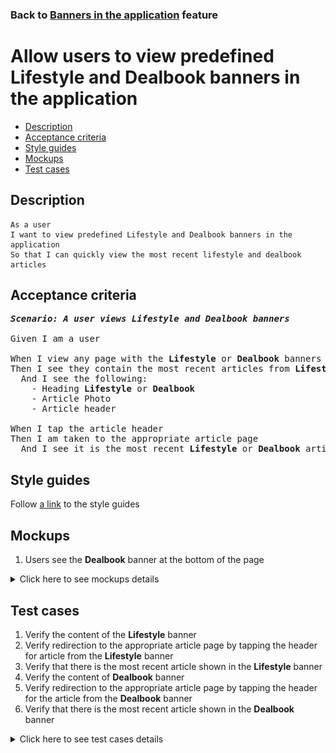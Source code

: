### Back to [Banners in the application](../../) feature

# Allow users to view predefined Lifestyle and Dealbook banners in the application

- [Description](#description)
- [Acceptance criteria](#acceptance-criteria)
- [Style guides](#style-guides)
- [Mockups](#mockups)
- [Test cases](#test-cases)

## Description

    As a user
    I want to view predefined Lifestyle and Dealbook banners in the application
    So that I can quickly view the most recent lifestyle and dealbook articles

## Acceptance criteria

<pre>
<b><i>Scenario: A user views Lifestyle and Dealbook banners</i></b>

Given I am a user

When I view any page with the <b>Lifestyle</b> or <b>Dealbook</b> banners
Then I see they contain the most recent articles from <b>Lifestyle</b> or <b>Dealbook</b>
  And I see the following:
    - Heading <b>Lifestyle</b> or <b>Dealbook</b>
    - Article Photo
    - Article header

When I tap the article header
Then I am taken to the appropriate article page
  And I see it is the most recent <b>Lifestyle</b> or <b>Dealbook</b> article page
</pre>

## Style guides

Follow [a link](https://www.figma.com/proto/0zkkf5WC77OSpvyD6YXpFE/Style-guides?page-id=0%3A1&node-id=19%3A5368&viewport=266%2C48%2C0.54&scaling=min-zoom&starting-point-node-id=19%3A5368) to the style guides

## Mockups

1. Users see the <b>Dealbook</b> banner at the bottom of the page

<details>
  <summary>Click here to see mockups details</summary>

**1. Users see the Dealbook banner at the bottom of the pagen:**

![Users see the Dealbook banner in the sidebar section](/sports_hub_portal/mobile_application_features/banners/images/application_dealbook_banner.png)

</details>

## Test cases

1. Verify the content of the <b>Lifestyle</b> banner
2. Verify redirection to the appropriate article page by tapping the header for article from the <b>Lifestyle</b> banner
3. Verify that there is the most recent article shown in the <b>Lifestyle</b> banner
4. Verify the content of <b>Dealbook</b> banner
5. Verify redirection to the appropriate article page by tapping the header for the article from the <b>Dealbook</b> banner
6. Verify that there is the most recent article shown in the <b>Dealbook</b> banner

<details>
  <summary>Click here to see test cases details</summary>

### **#1. Verify the content of the Lifestyle banner**

|Preconditions|Steps|Expected result
--------------|-----|----------
|- The <b>Lifestyle</b> banner is enabled|1) Examine the Lifestyle banner after the main page content|1) The Lifestyle banner contains:</br>- Heading <b>Lifestyle</b></br>- Article photo</br>- Article header|

### **#2. Verify redirection to the appropriate article page by tapping the header for the article from the Lifestyle banner**

|Preconditions|Steps|Expected result
--------------|-----|----------
|- The <b>Lifestyle</b> banner is enabled</br>- The user is on any page|1) Tap the header for the <b>Lifestyle</b> banner article|1) The user is redirected to the appropriate article page|

### **#3. Verify that there is the most recent article shown in the Lifestyle banner**

|Preconditions|Steps|Expected result
--------------|-----|----------
|- The <b>Lifestyle</b> banner is enabled</br>- The user is on any page|1) Examine the <b>Lifestyle</b> banner|1) The <b>Lifestyle</b> banner contains the most recent article from the <b>Lifestyle</b> articles|

### **#4. Verify the content of Dealbook banner**

|Preconditions|Steps|Expected result
--------------|-----|----------
|- The <b>Dealbook</b> banner is enabled|1) Examine the <b>Dealbook</b> banner after the main page content|1) The <b>Dealbook</b> banner contains:</br>- Heading <b>Dealbook</b></br>- Article photo</br>- Article header|

### **#5. Verify redirection to the appropriate article page by tapping the header for the article from the Dealbook banner**

|Preconditions|Steps|Expected result
--------------|-----|----------
|- The <b>Dealbook</b> banner is enabled</br>- The user is on any page|1) Tap the header for the <b>Dealbook</b> banner article|1) The user is redirected to the appropriate article page|

### **#6. Verify that there is the most recent article shown in the Dealbook banner**

|Preconditions|Steps|Expected result
--------------|-----|----------
|- The <b>Dealbook</b> banner is enabled</br>- The user is on any page|1) Examine the <b>Dealbook</b> banner|1) The <b>Dealbook</b> banner contains the most recent article from the <b>Dealbook</b> articles|
</details>
